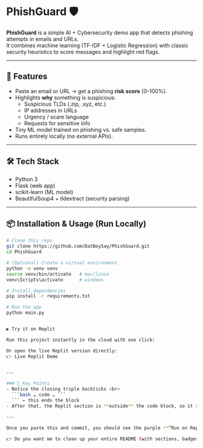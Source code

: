 # PhishGuard 🛡️

**PhishGuard** is a simple AI + Cybersecurity demo app that detects phishing attempts in emails and URLs.  
It combines machine learning (TF-IDF + Logistic Regression) with classic security heuristics to score messages and highlight red flags.

---

## 🚀 Features
- Paste an email or URL → get a phishing **risk score** (0–100%).
- Highlights **why** something is suspicious:
  - Suspicious TLDs (.zip, .xyz, etc.)
  - IP addresses in URLs
  - Urgency / scare language
  - Requests for sensitive info
- Tiny ML model trained on phishing vs. safe samples.
- Runs entirely locally (no external APIs).

---

## 🛠️ Tech Stack
- Python 3  
- Flask (web app)  
- scikit-learn (ML model)  
- BeautifulSoup4 + tldextract (security parsing)

---
## 📦 Installation & Usage (Run Locally)

```bash
# Clone this repo
git clone https://github.com/DatBoySay/PhishGuard.git
cd PhishGuard

# (Optional) Create a virtual environment
python -m venv venv
source venv/bin/activate   # mac/linux
venv\Scripts\activate      # windows

# Install dependencies
pip install -r requirements.txt

# Run the app
python main.py


▶️ Try it on Replit

Run this project instantly in the cloud with one click:

Or open the live Replit version directly:
👉 Live Replit Demo


---

### 🔑 Key Points
- Notice the closing triple backticks <br>
  ```bash … code … ```
  ``` ← this ends the block
- After that, the Replit section is **outside** the code block, so it renders as Markdown/HTML, not as code.  

---

Once you paste this and commit, you should see the purple **“Run on Replit”** badge show up.  

👉 Do you want me to clean up your entire README (with sections, badges, and demo links all fixed) so you just paste it in once and be done?
